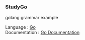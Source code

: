 
### StudyGo 
golang grammar example  


Language :  [Go](https://golang.org)  
Documentation : [Go Documentation](https://golang.org/doc)

